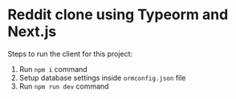 # Reddit clone using Typeorm and Next.js

Steps to run the client for this project:

1. Run `npm i` command
2. Setup database settings inside `ormconfig.json` file
3. Run `npm run dev` command 
